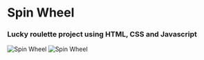 # Spin Wheel

<h3>Lucky roulette project using HTML, CSS and Javascript</h3>

<img src="https://i.imgur.com/LFnmfGZ.png" alt="Spin Wheel">

<img src="https://i.imgur.com/z8gyZtr.gif" alt="Spin Wheel">
